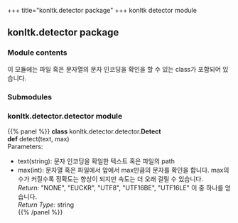 +++
title="konltk.detector package"
+++
konltk detector module

## konltk.detector package

### Module contents
이 모듈에는 파일 혹은 문자열의 문자 인코딩을 확인을 할 수 있는 class가 포함되어 있습니다.
### Submodules
### konltk.detector.detector module
{{% panel %}}
**class** konltk.detector.detector.**Detect**<br>
**def** detect(text, max)<br>
Parameters:<br>
 - text(string): 문자 인코딩을 확일한 텍스트 혹은 파일의 path<br>
 - max(int): 문자열 혹은 파일에서 앞에서 max만큼의 문자를 확인을 합니다. max의 수가 커질수록 정확도는 향상이 되지만 속도는 더 오래 걸릴 수 있습니다.<br>
*Return:* "NONE", "EUCKR", "UTF8", "UTF16BE", "UTF16LE" 이 중 하나를 얻습니다.<br>
*Return Type:* string<br>
{{% /panel %}}
